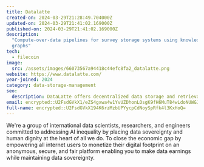 ```yaml
---
title: Datalatte
created-on: 2024-03-29T21:28:49.704000Z
updated-on: 2024-03-29T21:41:02.169000Z
published-on: 2024-03-29T21:41:02.169000Z
description:
  "Compute-over-data pipelines for survey storage systems using knowledge
  graphs"
tech:
  - filecoin
image:
  src: /assets/images/66073567a94418c44efc8fa2_datalatte.png
website: https://www.datalatte.com/
year-joined: 2024
category: data-storage-management
seo:
  description: DataLatte offers decentralized data storage and retrieval services.
email: encrypted::U2FsdGVkX1/eZS4gxwa4w1YvUZDhonLOsgK9fH6MuT84wLdoNUWGJZeFjJxmlot4
full-name: encrypted::U2FsdGVkX194K6rzMzbUPYycpCdNoySpRfk4l3KxHoQ=
---
```


We're a group of international data scientists, researchers, and engineers committed to addressing AI inequality by placing data sovereignty and human dignity at the heart of all we do. To close the economic gap by empowering all internet users to monetize their digital footprint on an anonymous, secure, and fair platform enabling you to make data earnings while maintaining data sovereignty.
